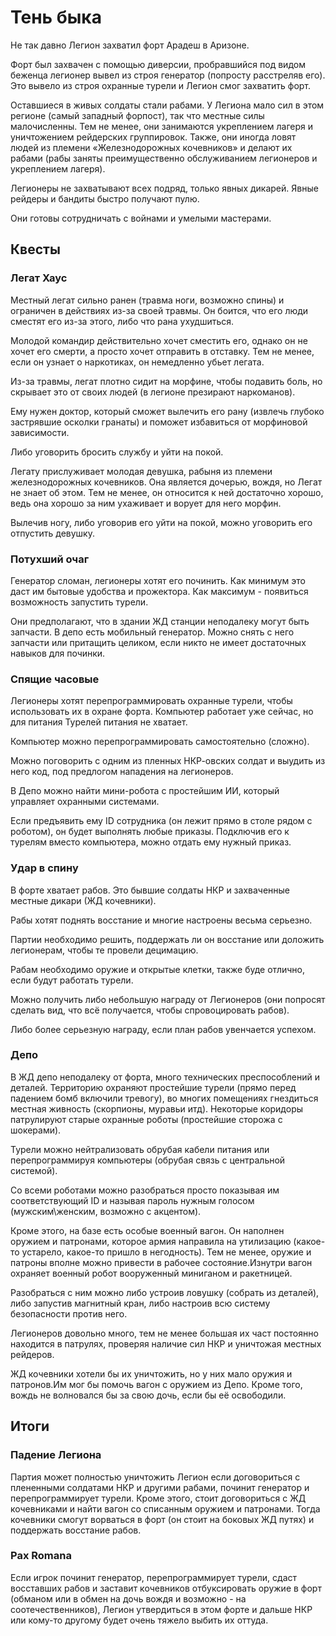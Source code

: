 # Тень быка

Не так давно Легион захватил форт Арадеш в Аризоне.

Форт был захвачен с помощью диверсии, пробравшийся под видом беженца легионер вывел из строя генератор (попросту расстреляв его). Это вывело из строя охранные турели и Легион смог захватить форт.

Оставшиеся в живых солдаты стали рабами. У Легиона мало сил в этом регионе (самый западный форпост), так что местные силы малочисленны. Тем не менее, они занимаются укреплением лагеря и уничтожением рейдерских группировок. Также, они  иногда ловят людей из племени «Железнодорожных кочевников» и делают их рабами (рабы заняты преимущественно обслуживанием легионеров и укреплением лагеря).

Легионеры не захватывают всех подряд, только явных дикарей. Явные рейдеры и бандиты быстро получают пулю.

Они готовы сотрудничать с войнами и умелыми мастерами.

## Квесты

### Легат Хаус

Местный легат сильно ранен (травма ноги, возможно спины) и ограничен в действиях из-за своей травмы. Он боится, что его люди сместят его из-за этого, либо что рана ухудшиться.

Молодой командир действительно хочет сместить его, однако он не хочет его смерти, а просто хочет отправить в отставку. Тем не менее, если он узнает о наркотиках, он немедленно убьет легата.

Из-за травмы, легат плотно сидит на морфине, чтобы подавить боль, но скрывает это от своих людей (в легионе презирают наркоманов).

Ему нужен доктор, который сможет вылечить его рану (извлечь глубоко застрявшие осколки гранаты) и поможет избавиться от морфиновой зависимости.

Либо уговорить бросить службу и уйти на покой.

Легату прислуживает молодая девушка, рабыня из племени железнодорожных кочевников. Она является дочерью, вождя, но Легат не знает об этом. Тем не менее, он относится к ней достаточно хорошо, ведь она хорошо за ним ухаживает и ворует для него морфин.

Вылечив ногу, либо уговорив его уйти на покой, можно уговорить его отпустить девушку.

### Потухший очаг

Генератор сломан, легионеры хотят его починить. Как минимум это даст им бытовые удобства и прожектора.
Как максимум - появиться возможность запустить турели.

Они предполагают, что в здании ЖД станции неподалеку могут быть запчасти.
В депо есть мобильный генератор. Можно снять с него запчасти или притащить целиком, если никто не имеет достаточных навыков для починки.

### Спящие часовые

Легионеры хотят перепрограммировать охранные турели, чтобы использовать их в охране форта.
Компьютер работает уже сейчас, но для питания Турелей питания не хватает.

Компьютер можно перепрограммировать самостоятельно (сложно).

Можно поговорить с одним из пленных НКР-овских солдат и выудить из него код, под предлогом нападения на легионеров.

В Депо можно найти мини-робота с простейшим ИИ, который управляет охранными системами.

Если предъявить ему ID сотрудника (он лежит прямо в столе рядом с роботом), он будет выполнять любые приказы. Подключив его к турелям вместо компьютера, можно отдать ему нужный приказ.

### Удар в спину

В форте хватает рабов. Это бывшие солдаты НКР и захваченные местные дикари (ЖД кочевники).

Рабы хотят поднять восстание и многие настроены весьма серьезно.

Партии необходимо решить, поддержать ли он восстание или доложить легионерам, чтобы те провели децимацию.

Рабам необходимо оружие и открытые клетки, также буде отлично, если будут работать турели.

Можно получить либо небольшую награду от Легионеров (они попросят сделать вид, что всё получается, чтобы спровоцировать рабов).

Либо более серьезную награду, если план рабов увенчается успехом.

### Депо

В ЖД депо неподалеку от форта, много технических преспособлений и деталей.
Территорию охраняют простейшие турели (прямо перед падением бомб включили тревогу), во многих помещениях гнездиться местная живность (скорпионы, муравьи итд). Некоторые коридоры патрулируют старые охранные роботы (простейшие сторожа с шокерами).

Турели можно нейтрализовать обрубая кабели питания или перепрограммируя компьютеры (обрубая связь с центральной системой).

Со всеми роботами можно разобраться просто показывая им соответствующий ID и называя пароль нужным голосом (мужским\женским, возможно с акцентом).

Кроме этого, на базе есть особые военный вагон. Он наполнен оружием и патронами, которое армия направила на утилизацию (какое-то устарело, какое-то пришло в негодность). Тем не менее, оружие и патроны вполне можно привести в рабочее состояние.Изнутри вагон охраняет военный робот вооруженный миниганом и ракетницей.

Разобраться с ним можно либо устроив ловушку (собрать из деталей), либо запустив магнитный кран, либо настроив всю систему безопасности против него.

Легионеров довольно много, тем не менее большая их част постоянно находится в патрулях, проверяя наличие сил НКР и уничтожая местных рейдеров.

ЖД кочевники хотели бы их уничтожить, но у них мало оружия и патронов.Им мог бы помочь вагон с оружием из Депо. Кроме того, вождь не волновался бы за свою дочь, если бы её освободили.

## Итоги

### Падение Легиона

Партия может полностью уничтожить Легион если договориться с плененными солдатами НКР и другими рабами, починит генератор и перепрограммирует турели. Кроме этого, стоит договориться с ЖД кочевниками и найти вагон со списанным оружием и патронами. Тогда кочевники смогут ворваться в форт (он стоит на боковых ЖД путях) и поддержать восстание рабов.

### Pax Romana

Если игрок починит генератор, перепрограммирует турели, сдаст восставших рабов и заставит кочевников отбуксировать оружие в форт (обманом или в обмен на дочь вождя и возможно - на соотечественников), Легион утвердиться в этом форте и дальше НКР или кому-то другому будет очень тяжело выбить их оттуда.
